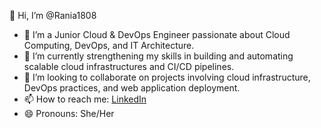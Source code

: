 👋 Hi, I’m @Rania1808

- 👀 I’m a Junior Cloud & DevOps Engineer passionate about Cloud Computing, DevOps, and IT Architecture.
- 🌱 I’m currently strengthening my skills in building and automating scalable cloud infrastructures and CI/CD pipelines.
- 💞️ I’m looking to collaborate on projects involving cloud infrastructure, DevOps practices, and web application deployment.
- 📫 How to reach me: [LinkedIn](https://www.linkedin.com/in/rania-brahmi/)
- 😄 Pronouns: She/Her

